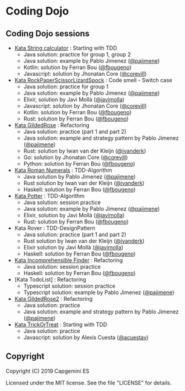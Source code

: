 # Coding Dojo

## Coding Dojo sessions

- [Kata String calculator](http://www.solveet.com/exercises/Kata-String-Calculator/8) : Starting with TDD
  - Java solution: practice for group 1, group 2
  - Java solution: example by Pablo Jimenez ([@pajimene](https://github.com/pajimene))
  - Kotlin: solution by Ferran Bou ([@fbougeno](https://github.com/fbougeno))
  - Javascript: solution by Jhonatan Core ([@corevill](https://github.com/corevill))
- [Kata RockPaperScissorLizardSpock](http://www.solveet.com/exercises/Kata-Piedra-Papel-Tijera-Lagarto-Spock/20) : Code smell - Switch case 
  - Java solution: practice for group 1
  - Java solution: example by Pablo Jimenez ([@pajimene](https://github.com/pajimene))
  - Elixir, solution by Javi Mollà ([@javimolla](https://github.com/javimolla))
  - Javascript: solution by Jhonatan Core ([@corevill](https://github.com/corevill))
  - Kotlin: solution by Ferran Bou ([@fbougeno](https://github.com/fbougeno))
  - Rust: solution by Ferran Bou ([@fbougeno](https://github.com/fbougeno))
- [Kata GildedRose](https://github.com/emilybache/GildedRose-Refactoring-Kata) : Refactoring 
  - Java solution: practice (part 1 and part 2)
  - Java solution: example and strategy pattern by Pablo Jimenez ([@pajimene](https://github.com/pajimene))
  - Rust: solution by Iwan van der Kleijn ([@ivanderk](https://github.com/ivanderk))  
  - Go: solution by Jhonatan Core ([@corevill](https://github.com/corevill))
  - Python: solution by Ferran Bou ([@fbougeno](https://github.com/fbougeno))
- [Kata Roman Numerals](http://www.solveet.com/exercises/Kata-Roman-Numerals/9) : TDD-Algorithm 
  - Java solution by Pablo Jimenez ([@pajimene](https://github.com/pajimene))
  - Rust solution by Iwan van der Kleijn ([@ivanderk](https://github.com/ivanderk))
  - Haskell: solution by Ferran Bou ([@fbougeno](https://github.com/fbougeno)) 
- [Kata Potter](http://www.solveet.com/exercises/Kata-Potter/29) : TDD-Algorithm 
	- Java solution: session practice 
	- Java solution: example by Pablo Jimenez ([@pajimene](https://github.com/pajimene))
	- Elixir, solution by Javi Mollà ([@javimolla](https://github.com/javimolla))
	- Rust: solution by Ferran Bou ([@fbougeno](https://github.com/fbougeno))
- Kata Rover : TDD-DesignPattern
	- Java solution: practice (part 1 and part 2)
	- Rust solution by Iwan van der Kleijn ([@ivanderk](https://github.com/ivanderk))
	- Elixir solution by Javi Mollà ([@javimolla](https://github.com/javimolla))
	- Haskell: solution by Ferran Bou ([@fbougeno](https://github.com/fbougeno)) 
- [Kata Incomprehensible Finder](https://github.com/DoDevJutsu/incomprehensible-finder-refactoring-java) : Refactoring
	- Java solution: session practice
	- Haskell: solution by Ferran Bou ([@fbougeno](https://github.com/fbougeno)) 
- [Kata TodoList] : Refactoring
	- Typescript solution: session practice
	- Typescript solution: example by Pablo Jimenez ([@pajimene](https://github.com/pajimene))
- [Kata GildedRose2](https://github.com/emilybache/GildedRose-Refactoring-Kata) : Refactoring 
  - Java solution: practice
  - Java solution: example and strategy pattern by Pablo Jimenez ([@pajimene](https://github.com/pajimene))
- [Kata TrickOrTreat](https://www.codewars.com/kata/halloween-trick-or-treat) : Starting with TDD 
  - Java solution: practice
  - Javascript: solution by Alexis Cuesta ([@acuestav](https://github.com/acuestav)) 
  
  
  
  
## Copyright

Copyright (C) 2019 Capgemini ES

Licensed under the MIT license. See the file "LICENSE" for details.
